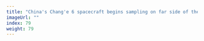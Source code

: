 ```yaml
---
title: "China's Chang'e 6 spacecraft begins sampling on far side of the moon"
imageUrl: ""
index: 79
weight: 79
---
```

